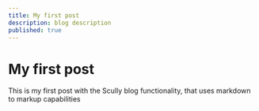 ```yaml
---
title: My first post
description: blog description
published: true
---
```


# My first post

This is my first post with the Scully blog functionality, that uses markdown to markup capabilities
